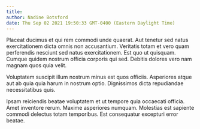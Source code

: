 ```yaml
---
title: 
author: Nadine Botsford
date: Thu Sep 02 2021 19:50:33 GMT-0400 (Eastern Daylight Time)
---
```

Placeat ducimus et qui rem commodi unde quaerat. Aut tenetur sed natus exercitationem dicta omnis non accusantium. Veritatis totam et vero quam perferendis nesciunt sed natus exercitationem. Est quo ut quisquam. Cumque quidem nostrum officia corporis qui sed. Debitis dolores vero nam magnam quos quia velit.

 Voluptatem suscipit illum nostrum minus est quos officiis. Asperiores atque aut ab quia quia harum in nostrum optio. Dignissimos dicta repudiandae necessitatibus quis.

 Ipsam reiciendis beatae voluptatem et ut tempore quia occaecati officia. Amet inventore rerum. Maxime asperiores numquam. Molestias est sapiente commodi delectus totam temporibus. Est consequatur excepturi error beatae.